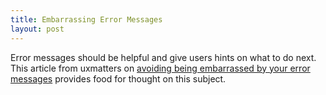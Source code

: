 ```yaml
---
title: Embarrassing Error Messages
layout: post
---
```


Error messages should be helpful and give users hints on what to do next. This article from uxmatters on [avoiding being embarrassed by your error messages](http://www.uxmatters.com/mt/archives/2010/08/avoid-being-embarrassed-by-your-error-messages.php) provides food for thought on this subject.